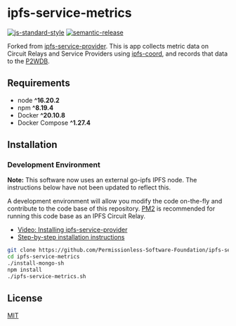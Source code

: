 # ipfs-service-metrics

[![js-standard-style](https://img.shields.io/badge/code%20style-standard-brightgreen.svg)](http://standardjs.com) [![semantic-release](https://img.shields.io/badge/%20%20%F0%9F%93%A6%F0%9F%9A%80-semantic--release-e10079.svg)](https://github.com/semantic-release/semantic-release)

Forked from [ipfs-service-provider](https://github.com/Permissionless-Software-Foundation/ipfs-service-provider). This is app collects metric data on Circuit Relays and Service Providers using [ipfs-coord](https://www.npmjs.com/package/ipfs-coord), and records that data to the [P2WDB](https://github.com/Permissionless-Software-Foundation/ipfs-p2wdb-service).

## Requirements

- node **^16.20.2**
- npm **^8.19.4**
- Docker **^20.10.8**
- Docker Compose **^1.27.4**

## Installation

### Development Environment

**Note:** This software now uses an external go-ipfs IPFS node. The instructions below have not been updated to reflect this.

A development environment will allow you modify the code on-the-fly and contribute to the code base of this repository. [PM2](https://www.npmjs.com/package/pm2) is recommended for running this code base as an IPFS Circuit Relay.

- [Video: Installing ipfs-service-provider](https://youtu.be/Z0NsboIVN44)
- [Step-by-step installation instructions](https://gist.github.com/christroutner/3304a71d4c12a3a3e1664a438f64d9d0)

```bash
git clone https://github.com/Permissionless-Software-Foundation/ipfs-service-metrics
cd ipfs-service-metrics
./install-mongo-sh
npm install
./ipfs-service-metrics.sh
```

## License

[MIT](./LICENSE.md)
